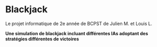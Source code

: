 # Blackjack
Le projet informatique de 2e année de BCPST de Julien M. et Louis L.

**Une simulation de blackjack incluant différentes IAs adoptant des stratégies différentes de victoires**